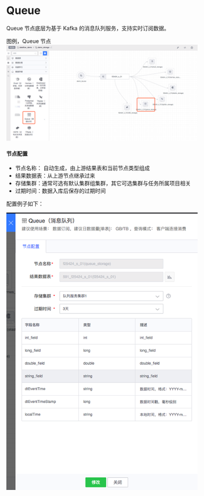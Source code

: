 # Queue

Queue 节点底层为基于 Kafka 的消息队列服务，支持实时订阅数据。

图例，Queue 节点
![](../../../../assets/dataflow/components/storage/dataflow-queue.png)

#### 节点配置
- 节点名称： 自动生成，由上游结果表和当前节点类型组成
- 结果数据表：从上游节点继承过来
- 存储集群：通常可选有默认集群组集群，其它可选集群与任务所属项目相关
- 过期时间：数据入库后保存的过期时间

配置例子如下：

![](../../../../assets/dataflow/components/storage/dataflow-queue-example.png)
